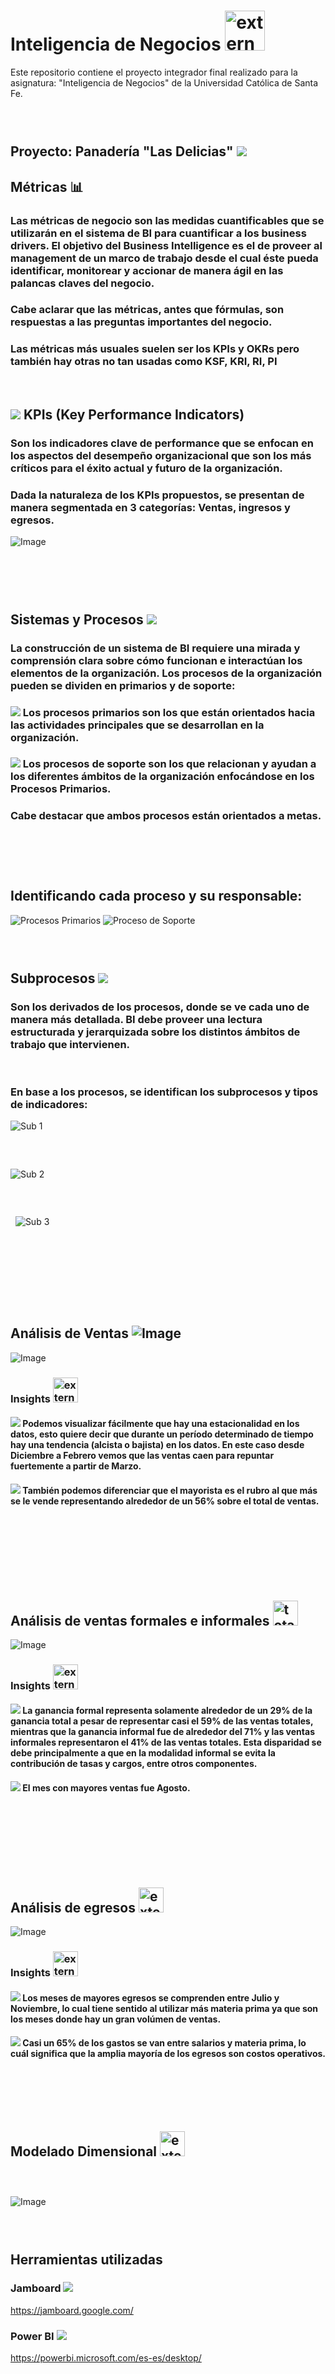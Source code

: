 # Inteligencia de Negocios <img width="64" height="64" src="https://img.icons8.com/external-flaticons-flat-flat-icons/64/external-business-intelligence-data-analytics-flaticons-flat-flat-icons.png" alt="external-business-intelligence-data-analytics-flaticons-flat-flat-icons"/>
Este repositorio contiene el proyecto integrador final realizado para la asignatura: "Inteligencia de Negocios" de la Universidad Católica de Santa Fe.
###  ‎ ‎ ‎ ‎ ‎

## Proyecto: Panadería "Las Delicias" <img src="https://img.icons8.com/fluent/30/000000/bakery.png"/>
## Métricas 📊 
### Las métricas de negocio son las medidas cuantificables que se utilizarán en el sistema de BI para cuantificar a los business drivers. El objetivo del Business Intelligence es el de proveer al management de un marco de trabajo desde el cual éste pueda identificar, monitorear y accionar de manera ágil en las palancas claves del negocio.
### Cabe aclarar que las métricas, antes que fórmulas, son respuestas a las preguntas importantes del negocio. 
### Las métricas más usuales suelen ser los KPIs y OKRs pero también hay otras no tan usadas como KSF, KRI, RI, PI
‏‏‎
## <img src="https://img.icons8.com/plumpy/15/000000/sphere.png"/> KPIs (Key Performance Indicators)
### Son los indicadores clave de performance que se enfocan en los aspectos del desempeño organizacional que son los más críticos para el éxito actual y futuro de la organización.
### Dada la naturaleza de los KPIs propuestos, se presentan de manera segmentada en 3 categorías: Ventas, ingresos y egresos.

![Image](https://github.com/user-attachments/assets/b8bbdbdc-de12-4151-a06d-8b69901b7c88)


‎      ‏‏‎
###  ‎ ‎ ‎ ‎ ‎ ‎ ‎ ‎ ‎ ‎‎ ‎ ‎ ‎ ‎ ‎ ‎ ‎ ‎ ‎ ‎ ‎ ‎ ‎ ‎ ‎ ‎ ‎ ‎ ‎ ‎ ‎ ‎ ‎ ‎ ‎ ‎ ‎ ‎ ‎ ‎ ‎ ‎ ‎ ‎ ‎ ‎ ‎ ‎ ‎      ‏‏‎
## Sistemas y Procesos    <img src="https://img.icons8.com/cotton/25/000000/process.png"/>
### La construcción de un sistema de BI requiere una mirada y comprensión clara sobre cómo funcionan e interactúan los elementos de la organización. Los procesos de la organización  pueden se dividen en primarios  y de soporte:
### <img src="https://img.icons8.com/plumpy/15/000000/sphere.png"/> Los procesos primarios son los que están orientados hacia las actividades principales que se desarrollan en la organización.
### <img src="https://img.icons8.com/plumpy/15/000000/sphere.png"/> Los procesos de soporte son los que relacionan y ayudan a los diferentes ámbitos de la organización enfocándose en los Procesos Primarios.
### Cabe destacar que ambos procesos están orientados a metas.
‎      ‏‏‎
###  ‎ ‎ ‎ ‎ ‎ ‎ ‎ ‎ ‎ ‎‎ ‎ ‎ ‎ ‎ ‎ ‎ ‎ ‎ ‎ ‎ ‎ ‎ ‎ ‎ ‎ ‎ ‎ ‎ ‎ ‎ ‎ ‎ ‎ ‎ ‎ ‎ ‎ ‎ ‎ ‎ ‎ ‎ ‎ ‎ ‎ ‎ ‎ ‎       ‏‏‎
## Identificando cada proceso y su responsable:
![Procesos Primarios](https://user-images.githubusercontent.com/58674979/113498380-ca26eb00-94e2-11eb-8702-b2c8341102e4.png)
![Proceso de Soporte](https://user-images.githubusercontent.com/58674979/113498426-3a357100-94e3-11eb-8779-2389db4aa3d7.png)
‎      ‏‏‎
###  ‎ ‎ ‎ ‎ ‎ ‎ ‎ ‎ ‎ ‎‎ ‎ ‎ ‎ ‎ ‎ ‎ ‎ ‎ ‎ ‎ ‎ ‎ ‎ ‎ ‎ ‎ ‎ ‎ ‎ ‎ ‎ ‎ ‎ ‎ ‎ ‎ ‎ ‎ ‎ ‎ ‎ ‎ ‎ ‎ ‎ ‎ ‎ ‎ 

## Subprocesos  <img src="https://img.icons8.com/nolan/30/process.png"/>
### Son los derivados de los procesos, donde se ve cada uno de manera más detallada. BI debe proveer una lectura estructurada y jerarquizada sobre los distintos ámbitos de trabajo que intervienen.
‎      ‎      ‏‏‎
### En base a los procesos, se identifican los subprocesos y tipos de indicadores:
![Sub 1](https://user-images.githubusercontent.com/58674979/113499773-fea0a400-94ee-11eb-82d9-dee7d3e91390.png)
‎      ‎      ‏‏‎
###  ‎ ‎ ‎ ‎ ‎ ‎ ‎ ‎ ‎ ‎‎ ‎ ‎ ‎ ‎ ‎ ‎ ‎ ‎ ‎ ‎ ‎ ‎ ‎ ‎ ‎ ‎ ‎ ‎ ‎ ‎ ‎ ‎ ‎ ‎ ‎ ‎ ‎ ‎ ‎ ‎ ‎ ‎ ‎ ‎ ‎ ‎ ‎ ‎ 

![Sub 2](https://user-images.githubusercontent.com/58674979/113499781-0a8c6600-94ef-11eb-9610-681d448410ad.png)
   
###  ‎ ‎ ‎ ‎ ‎ ‎ ‎ ‎ ‎ ‎‎ ‎ ‎ ‎ ‎ ‎ ‎ ‎ ‎ ‎ ‎ ‎ ‎ ‎ ‎ ‎ ‎ ‎ ‎ ‎ ‎ ‎ ‎ ‎ ‎ ‎ ‎ ‎ ‎ ‎ ‎ ‎ ‎ ‎ ‎ ‎ ‎ ‎ ‎ 
‎      ‏‏‎
![Sub 3](https://user-images.githubusercontent.com/58674979/113499789-1b3cdc00-94ef-11eb-9b9a-c3161984e1aa.png)
‎  ‎      ‎      ‏‏‎
###  ‎ ‎ ‎ ‎ ‎ ‎ ‎ ‎ ‎ ‎‎ ‎ ‎ ‎ ‎ ‎ ‎ ‎ ‎ ‎ ‎ ‎ ‎ ‎ ‎ ‎ ‎ ‎ ‎ ‎ ‎ ‎ ‎ ‎ ‎ ‎ ‎ ‎ ‎ ‎ ‎ ‎ ‎ ‎ ‎ ‎ ‎ ‎ ‎ 
###  ‎ ‎ ‎ ‎ ‎ ‎ ‎ ‎ ‎ ‎‎ ‎ ‎ ‎ ‎ ‎ ‎ ‎ ‎ ‎ ‎ ‎ ‎ ‎ ‎ ‎ ‎ ‎ ‎ ‎ ‎ ‎ ‎ ‎ ‎ ‎ ‎ ‎ ‎ ‎ ‎ ‎ ‎ ‎ ‎ ‎ ‎ ‎ ‎ 

###  ‎ ‎ ‎ ‎ ‎ ‎ ‎ ‎ ‎ ‎‎ ‎ ‎ ‎ ‎ ‎ ‎ ‎ ‎ ‎ ‎ ‎ ‎ ‎ ‎ ‎ ‎ ‎ ‎ ‎ ‎ ‎ ‎ ‎ ‎ ‎ ‎ ‎ ‎ ‎ ‎ ‎ ‎ ‎ ‎ ‎ ‎ ‎ ‎ 

## Análisis de Ventas ![Image](https://github.com/user-attachments/assets/829c9d46-30e6-48af-a621-9d6b3782fe2f)

‎![Image](https://github.com/user-attachments/assets/5929e9e2-3331-4372-b924-dccda47c5b56)

### Insights <img width="40" height="40" src="https://img.icons8.com/external-flaticons-lineal-color-flat-icons/40/external-insight-market-research-flaticons-lineal-color-flat-icons.png" alt="external-insight-market-research-flaticons-lineal-color-flat-icons"/>
#### <img src="https://img.icons8.com/plumpy/13/000000/sphere.png"/>  Podemos visualizar fácilmente que hay una estacionalidad en los datos, esto quiere decir que durante un período determinado de tiempo hay una tendencia (alcista o bajista) en los datos. En este caso desde Diciembre a Febrero vemos que las ventas caen para repuntar fuertemente a partir de Marzo.
#### <img src="https://img.icons8.com/plumpy/13/000000/sphere.png"/>  También podemos diferenciar que el mayorista es el rubro al que más se le vende representando alrededor de un 56% sobre el total de ventas.‎      ‏‏‎
‎      ‎      ‏‏‎

###  ‎ ‎ ‎ ‎ ‎ ‎ ‎ ‎ ‎ ‎‎ ‎ ‎ ‎ ‎ ‎ ‎ ‎ ‎ ‎ ‎ ‎ ‎ ‎ ‎ ‎ ‎ ‎ ‎ ‎ ‎ ‎ ‎ ‎ ‎ ‎ ‎ ‎ ‎ ‎ ‎ ‎ ‎ ‎ ‎ ‎ ‎ ‎ ‎ 

###  ‎ ‎ ‎ ‎ ‎ ‎ ‎ ‎ ‎ ‎‎ ‎ ‎ ‎ ‎ ‎ ‎ ‎ ‎ ‎ ‎ ‎ ‎ ‎ ‎ ‎ ‎ ‎ ‎ ‎ ‎ ‎ ‎ ‎ ‎ ‎ ‎ ‎ ‎ ‎ ‎ ‎ ‎ ‎ ‎ ‎ ‎ ‎ ‎ 
## Análisis de ventas formales e informales  <img width="40" height="40" src="https://img.icons8.com/dusk/64/total-sales.png" alt="total-sales"/>

![Image](https://github.com/user-attachments/assets/91f4c52b-5878-4201-8894-67373d94448c)

### Insights <img width="40" height="40" src="https://img.icons8.com/external-flaticons-lineal-color-flat-icons/40/external-insight-market-research-flaticons-lineal-color-flat-icons.png" alt="external-insight-market-research-flaticons-lineal-color-flat-icons"/>
#### <img src="https://img.icons8.com/plumpy/13/000000/sphere.png"/>  La ganancia formal representa solamente alrededor de un 29% de la ganancia total a pesar de representar casi el 59% de las ventas totales, mientras que la ganancia informal fue de alrededor del 71% y las ventas informales representaron el 41% de las ventas totales. Esta disparidad se debe principalmente a que en la modalidad informal se evita la contribución de tasas y cargos, entre otros componentes.
#### <img src="https://img.icons8.com/plumpy/13/000000/sphere.png"/>  El mes con  mayores ventas fue Agosto.
‎      ‎      ‏‏‎
‎      ‎      ‏‏‎
###  ‎ ‎ ‎ ‎ ‎ ‎ ‎ ‎ ‎ ‎‎ ‎ ‎ ‎ ‎ ‎ ‎ ‎ ‎ ‎ ‎ ‎ ‎ ‎ ‎ ‎ ‎ ‎ ‎ ‎ ‎ ‎ ‎ ‎ ‎ ‎ ‎ ‎ ‎ ‎ ‎ ‎ ‎ ‎ ‎ ‎ ‎ ‎ ‎ 
###  ‎ ‎ ‎ ‎ ‎ ‎ ‎ ‎ ‎ ‎‎ ‎ ‎ ‎ ‎ ‎ ‎ ‎ ‎ ‎ ‎ ‎ ‎ ‎ ‎ ‎ ‎ ‎ ‎ ‎ ‎ ‎ ‎ ‎ ‎ ‎ ‎ ‎ ‎ ‎ ‎ ‎ ‎ ‎ ‎ ‎ ‎ ‎ ‎ 
## Análisis de egresos <img width="40" height="40" src="https://img.icons8.com/external-flaticons-flat-flat-icons/64/external-costs-accounting-flaticons-flat-flat-icons-3.png" alt="external-costs-accounting-flaticons-flat-flat-icons-3"/>

![Image](https://github.com/user-attachments/assets/a0b1c1fd-e1e0-478f-b16e-5a31c97fd0b7)


### Insights <img width="40" height="40" src="https://img.icons8.com/external-flaticons-lineal-color-flat-icons/40/external-insight-market-research-flaticons-lineal-color-flat-icons.png" alt="external-insight-market-research-flaticons-lineal-color-flat-icons"/>
#### <img src="https://img.icons8.com/plumpy/13/000000/sphere.png"/>  Los meses de mayores egresos se comprenden entre Julio y Noviembre, lo cual tiene sentido al utilizar más materia prima ya que son los meses donde hay un gran volúmen de ventas.
#### <img src="https://img.icons8.com/plumpy/13/000000/sphere.png"/>  Casi un 65% de los gastos se van entre salarios y materia prima, lo cuál significa que la amplia mayoría de los egresos son costos operativos.
###  ‎ ‎ ‎ ‎ ‎ ‎ ‎ ‎ ‎ ‎‎ ‎ ‎ ‎ ‎ ‎ ‎ ‎ ‎ ‎ ‎ ‎ ‎ ‎ ‎ ‎ ‎ ‎ ‎ ‎ ‎ ‎ ‎ ‎ ‎ ‎ ‎ ‎ ‎ ‎ ‎ ‎ ‎ ‎ ‎ ‎ ‎ ‎ ‎ 
###  ‎ ‎ ‎ ‎ ‎ ‎ ‎ ‎ ‎ ‎‎ ‎ ‎ ‎ ‎ ‎ ‎ ‎ ‎ ‎ ‎ ‎ ‎ ‎ ‎ ‎ ‎ ‎ ‎ ‎ ‎ ‎ ‎ ‎ ‎ ‎ ‎ ‎ ‎ ‎ ‎ ‎ ‎ ‎ ‎ ‎ ‎ ‎ ‎ 

## Modelado Dimensional <img width="40" height="40" src="https://img.icons8.com/external-flaticons-flat-flat-icons/64/external-data-modelling-big-data-flaticons-flat-flat-icons-2.png" alt="external-data-modelling-big-data-flaticons-flat-flat-icons-2"/>
###  ‎ ‎ ‎ ‎ ‎ ‎ ‎ ‎ ‎ ‎‎ ‎ ‎ ‎ ‎ ‎ ‎ ‎ ‎ ‎ ‎ ‎ ‎ ‎ ‎ ‎ ‎ ‎ ‎ ‎ ‎ ‎ ‎ ‎ ‎ ‎ ‎ ‎ ‎ ‎ ‎ ‎ ‎ ‎ ‎ ‎ ‎ ‎ ‎ 
![Image](https://github.com/user-attachments/assets/1ea4eb95-b3d0-42bd-a037-00620967d0d1)
###  ‎ ‎ ‎ ‎ ‎ ‎ ‎ ‎ ‎ ‎‎ ‎ ‎ ‎ ‎ ‎ ‎ ‎ ‎ ‎ ‎ ‎ ‎ ‎ ‎ ‎ ‎ ‎ ‎ ‎ ‎ ‎ ‎ ‎ ‎ ‎ ‎ ‎ ‎ ‎ ‎ ‎ ‎ ‎ ‎ ‎ ‎ ‎ ‎ 

## Herramientas utilizadas
### Jamboard <img src="https://img.icons8.com/fluent/36/000000/jamboard.png"/>
https://jamboard.google.com/

### Power BI  <img src="https://img.icons8.com/dusk/36/000000/power-bi.png"/>
https://powerbi.microsoft.com/es-es/desktop/



